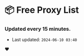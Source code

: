# :package: Free Proxy List
### Updated every 15 minutes.

- Last updated: `2024-06-10 03:40`

:heart:
